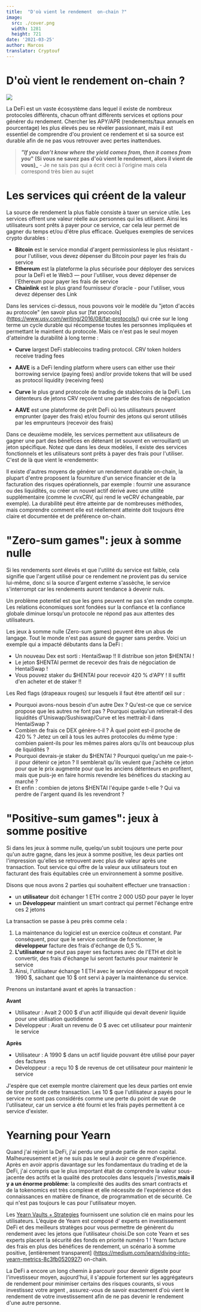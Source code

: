 ```yaml
---
title:  "D'où vient le rendement  on-chain ?"
image:
  src: ./cover.png
  width: 1281
  height: 721
date: '2021-03-25'
author: Marcos
translator: Cryptouf
---
```


# D'où vient le rendement  on-chain ? 

![](https://miro.medium.com/max/1400/1*5O-H6NtVnFCbf9bq9qK6ew.png)


La DeFi est un vaste écosystème dans lequel il existe de nombreux protocoles différents, chacun offrant différents services et options pour générer du rendement. Chercher les APY/APR (rendements/taux annuels en pourcentage) les plus élevés peu se révéler passionnant, mais il est essentiel de comprendre d'ou provient ce rendement et si sa source est durable afin de ne pas vous retrouver avec pertes inattendues.

> **_"If you don’t know where the yield comes from, then it comes from you_" (Si vous ne savez pas d'où vient le rendement, alors il vient de vous)_** - Je ne sais pas qui a écrit ceci à l'origine mais cela correspond très bien au sujet

# Les services qui créent de la valeur 

La source de rendement la plus fiable consiste à taxer un service utile. Les services offrent une valeur réelle aux personnes qui les utilisent. Ainsi les utilisateurs sont prêts à payer pour ce  service, car cela leur permet de gagner du temps et/ou d'être plus efficace. Quelques exemples de services crypto durables :

- **Bitcoin** est le service mondial d'argent permissionless le plus résistant - pour l'utiliser, vous devez dépenser du Bitcoin pour payer les frais du service
- **Ethereum** est la plateforme la plus sécurisée pour déployer des services pour la DeFi et le Web3 — pour l'utiliser, vous devez dépenser de l'Ethereum pour payer les frais de service
- **Chainlink** est le plus grand fournisseur d'oracle - pour l'utiliser, vous devez dépenser des Link


Dans les services ci-dessus, nous pouvons voir le modèle du "jeton d'accès au protocole" (en savoir plus sur [fat procools] (https://www.usv.com/writing/2016/08/fat-protocols/) qui crée sur le long terme un cycle durable qui récompense toutes les personnes impliquées et permettant le maintient du protocole. Mais ce n'est pas le seul moyen d'atteindre la durabilité à long terme :

-   **Curve**  largest DeFi stablecoins trading protocol. CRV token holders receive trading fees
-   **AAVE**  is a DeFi lending platform where users can either use their borrowing service (paying fees) and/or provide tokens that will be used as protocol liquidity (receiving fees)

- **Curve** le plus grand protocole de trading de stablecoins de la DeFi. Les détenteurs de jetons CRV reçoivent une partie des frais de négociation
- **AAVE** est une plateforme de prêt DeFi où les utilisateurs peuvent emprunter (payer des frais) et/ou fournir des jetons qui seront utilisés par les emprunteurs (recevoir des frais)


Dans ce deuxième modèle, les services permettent aux utilisateurs de gagner une part des bénéfices en détenant (et souvent en verrouillant) un jeton spécifique. Notez que dans les deux modèles, il existe des services fonctionnels et les utilisateurs sont prêts à payer des frais pour l'utiliser. C'est de là que vient le «rendement»: 

Il existe d'autres moyens de générer un rendement durable on-chain, la plupart d'entre proposent la fourniture d'un service financier et de la facturation des risques opérationnels, par exemple : fournir une assurance ou des liquidités, ou créer un nouvel actif dérivé avec une utilité supplémentaire (comme le cvxCRV, qui rend le veCRV échangeable, par exemple). La durabilité peut être atteinte par de nombreuses méthodes, mais comprendre comment elle est réellement atteinte doit toujours être claire et documentée et de préférence on-chain.

# "Zero-sum games": jeux à somme nulle

Si les rendements sont élevés et que l'utilité du service est faible, cela signifie que l'argent utilisé pour ce rendement ne provient pas du service lui-même, donc si la source d'argent externe s'assèche, le service s'interrompt car les rendements auront tendance à devenir nuls.

Un problème potentiel est que les gens peuvent ne pas s'en rendre compte. Les relations économiques sont fondées sur la confiance et la confiance globale diminue lorsqu'un protocole ne répond pas aux attentes des utilisateurs.

Les jeux à somme nulle (Zero-sum games) peuvent être un abus de langage. Tout le monde n'est pas assuré de gagner sans perdre. Voici un exemple qui a impacté débutants dans la DeFi :

- Un nouveau Dex est sorti : HentaiSwap !! Il distribue son jeton $HENTAI !
- Le jeton $HENTAI permet de recevoir des frais de négociation de HentaiSwap !
- Vous pouvez staker du $HENTAI pour recevoir 420 % d'APY ! Il suffit d'en acheter et de staker !!

Les Red flags (drapeaux rouges) sur lesquels il faut être attentif œil sur :

- Pourquoi avons-nous besoin d'un autre Dex ? Qu'est-ce que ce service propose que les autres ne font pas ? Pourquoi quelqu'un retirerait-il des liquidités d'Uniswap/Sushiswap/Curve et les mettrait-il dans HentaiSwap ?
- Combien de frais ce DEX génère-t-il ? À quel point est-il proche de 420 % ? Jetez un œil à tous les autres protocoles du même type : combien paient-ils pour les mêmes paires alors qu'ils ont beaucoup plus de liquidités ?
- Pourquoi devrais-je staker du $HENTAI ? Pourquoi quelqu'un me paie-t-il pour détenir ce jeton ? Il semblerait qu'ils veulent que j'achète ce jeton pour que le prix augmente pour que les anciens détenteurs  en profitent, mais que puis-je en faire hormis revendre les bénéfices du stacking au marché ?
- Et enfin : combien de jetons $HENTAI l'équipe garde t-elle ? Qui va perdre de l'argent quand ils les revendront ?

# "Positive-sum games": jeux à somme positive

Si dans les jeux à somme nulle, quelqu'un subit toujours une perte pour qu'un autre gagne, dans les jeux à somme positive, les deux parties ont l'impression qu'elles se retrouvent avec plus de valeur après une transaction. Tout service qui offre de la valeur aux utilisateurs tout en facturant des frais équitables crée un environnement à somme positive.

Disons que nous avons 2 parties qui souhaitent effectuer une transaction :

- un **utilisateur** doit échanger 1 ETH contre 2 000 USD pour payer le loyer
- un **Développeur** maintient un smart contract qui permet l'échange entre ces 2 jetons

La transaction se passe à peu près comme cela :

1. La maintenance du logiciel est un exercice coûteux et constant. Par conséquent, pour que le service continue de fonctionner, le **développeur** facture des frais d'échange de 0,5 %.
2. **L'utilisateur** ne peut pas payer ses factures avec de l'ETH et doit le convertir, des frais d'échange  lui seront facturés pour maintenir le service
3. Ainsi, l'utilisateur échange 1 ETH avec le service développeur et reçoit 1990 $, sachant que 10 $ ont servi à payer la maintenance du service.

Prenons un instantané avant et après la transaction :

**Avant**

- Utilisateur : Avait 2 000 $ d'un actif illiquide qui devait devenir liquide pour une utilisation quotidienne
- Développeur : Avait un revenu de 0 $ avec cet utilisateur pour maintenir le service

**Après**

- Utilisateur : A 1990 $ dans un actif liquide pouvant être utilisé pour payer des factures
- Développeur : a reçu 10 $ de revenus de cet utilisateur pour maintenir le service


J'espère que cet exemple montre clairement que les deux parties ont envie de tirer profit de cette transaction. Les 10 $ que l'utilisateur a payés pour le service ne sont pas considérés comme une perte du point de vue de l'utilisateur, car un service a été fourni et les frais payés permettent à ce service d'exister.

# Yearning pour Yearn

Quand j'ai rejoint la DeFi, j'ai perdu une grande partie de mon capital. Malheureusement et je ne suis pas le seul à avoir ce genre d'expérience. Après en avoir appris davantage sur les fondamentaux du trading et de la DeFi, j'ai compris que le plus important était de comprendre la valeur sous-jacente des actifs et la qualité des protocoles dans lesquels j'investis,**mais il y a un énorme problème**:  la complexité des audits des smart contracts et de la tokenomics est très complexe et elle nécessite de l'expérience et des connaissances en matière de finance, de programmation et de sécurité. Ce qui n'est pas toujours le cas pour l'utilisateur moyen.

Les [Yearn Vaults + Strategies](https://medium.com/iearn/yearn-finance-explained-what-are-vaults-and-strategies-96970560432) fournissent une solution clé en mains pour les utilisateurs. L’équipe de Yearn est composé d' experts en investissement DeFi et des meilleurs stratèges pour vous permettre de génèrent du rendement avec les jetons que l’utilisateur choisi.De son cote Yearn et ses experts placent la sécurité des fonds en priorité numéro 1 ! Yearn facture des frais en plus des bénéfices de rendement, un scénario à somme positive, [entièrement transparent] (https://medium.com/iearn/diving-into-yearn-metrics-8c3fb0520927) on-chain.

La DeFi a encore un long chemin à parcourir pour devenir digeste pour l'investisseur  moyen, aujourd'hui, il s'appuie fortement sur les aggrégateurs de rendement pour minimiser certains des risques courants, si vous investissez votre argent , assurez-vous de savoir exactement d'où vient le rendement de votre investissement afin de ne pas devenir le rendement d'une autre personne.
